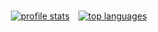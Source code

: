 <div style="display:flex;align-items:center;">
<a href="https://github.com/anuraghazra/github-readme-stats">
<img src="https://github-readme-stats.vercel.app/api?username=pegeler&count_private=true&show_icons=true&hide=stars" style="margin:0.5em;" alt="profile stats" />
</a>
<a href="https://github.com/anuraghazra/github-readme-stats">
<img src="https://github-readme-stats.vercel.app/api/top-langs/?username=pegeler&hide=css,html&layout=compact" style="margin:0.5em;" alt="top languages" />
</a>
</div>
